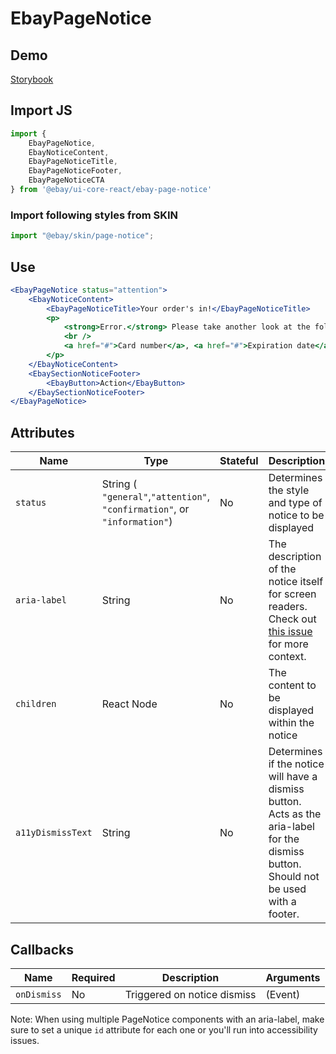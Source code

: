 # EbayPageNotice

## Demo
[Storybook](https://opensource.ebay.com/ebayui-core-react/main/?path=/story/notices-tips-ebay-page-notice--simple-usage)

## Import JS

```jsx harmony
import {
    EbayPageNotice,
    EbayNoticeContent,
    EbayPageNoticeTitle,
    EbayPageNoticeFooter,
    EbayPageNoticeCTA
} from '@ebay/ui-core-react/ebay-page-notice'
```

### Import following styles from SKIN

```jsx harmony
import "@ebay/skin/page-notice";
```

## Use

```jsx harmony
<EbayPageNotice status="attention">
    <EbayNoticeContent>
        <EbayPageNoticeTitle>Your order's in!</EbayPageNoticeTitle>
        <p>
            <strong>Error.</strong> Please take another look at the following:
            <br />
            <a href="#">Card number</a>, <a href="#">Expiration date</a> &amp; <a href="#">Security code</a>.
        </p>
    </EbayNoticeContent>
    <EbaySectionNoticeFooter>
        <EbayButton>Action</EbayButton>
    </EbaySectionNoticeFooter>
</EbayPageNotice>
```

## Attributes

| Name         | Type                                                                          | Stateful | Description                                                                                                                                 | Default       |
| ------------ | ----------------------------------------------------------------------------- | -------- | ------------------------------------------------------------------------------------------------------------------------------------------- | ------------- |
| `status`     | String ( `"general"`,`"attention"`, `"confirmation"`, or `"information"`) | No       | Determines the style and type of notice to be displayed                                                                                         | `"general"`   |
| `aria-label` | String                                                                        | No       | The description of the notice itself for screen readers. Check out [this issue](https://github.com/eBay/skin/issues/1001) for more context. | -             |
| `children`   | React Node                                                                    | No       | The content to be displayed within the notice                                                                                               | -             |
| `a11yDismissText` | String                                                                   | No       | Determines if the notice will have a dismiss button.  Acts as the aria-label for the dismiss button. Should not be used with a footer.      | -             |

## Callbacks
| Name | Required             | Description       | Arguments |
|------|----------------------|-------------------|-----------|
| `onDismiss` | No | Triggered on notice dismiss | (Event)  |

Note: When using multiple PageNotice components with an aria-label, make sure to set a unique `id` attribute for each one or you'll run into accessibility issues.
